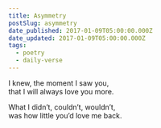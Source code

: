 ```yaml
---
title: Asymmetry
postSlug: asymmetry
date_published: 2017-01-09T05:00:00.000Z
date_updated: 2017-01-09T05:00:00.000Z
tags:
  - poetry
  - daily-verse
---
```


I knew, the moment I saw you,  
that I will always love you more.

What I didn’t, couldn’t, wouldn’t,  
was how little you’d love me back.
